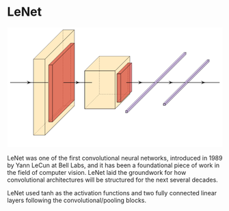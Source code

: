 # LeNet

![LeNet](../images/lenet.png)

LeNet was one of the first convolutional neural networks, introduced in 1989 by Yann LeCun at Bell Labs, and it has been a foundational piece of work in the field of computer vision. LeNet laid the groundwork for how convolutional architectures will be structured for the next several decades.

LeNet used tanh as the activation functions and two fully connected linear layers following the convolutional/pooling blocks.
